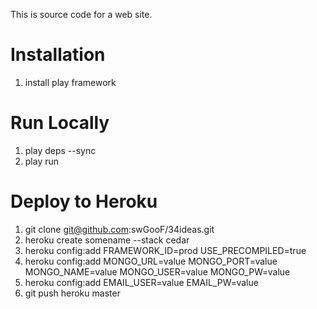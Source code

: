 This is source code for a web site.

# Installation

1. install play framework

# Run Locally

1. play deps --sync
1. play run

# Deploy to Heroku

1. git clone git@github.com:swGooF/34ideas.git
1. heroku create somename --stack cedar
1. heroku config:add FRAMEWORK_ID=prod USE_PRECOMPILED=true
1. heroku config:add MONGO_URL=value MONGO_PORT=value MONGO_NAME=value MONGO_USER=value MONGO_PW=value
1. heroku config:add EMAIL_USER=value EMAIL_PW=value
1. git push heroku master
